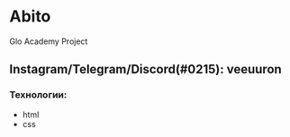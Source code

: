 # Abito
Glo Academy Project
## Instagram/Telegram/Discord(#0215): veeuuron
### Технологии:
- html
- css

